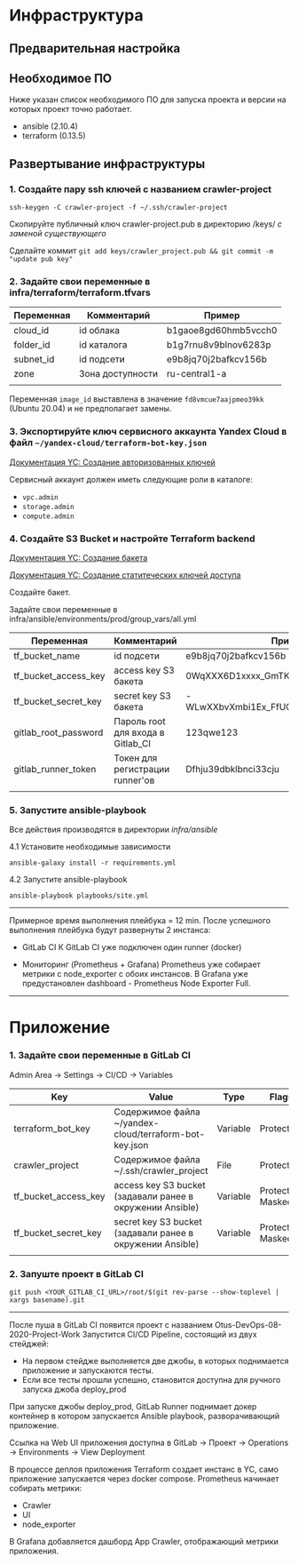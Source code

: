 # Инфраструктура

## Предварительная настройка

## Необходимое ПО

Ниже указан список необходимого ПО для запуска проекта и версии на которых проект точно работает.

* ansible (2.10.4)
* terraform (0.13.5)

## Развертывание инфраструктуры

### 1. Создайте пару ssh ключей с названием crawler-project

`ssh-keygen -C crawler-project -f ~/.ssh/crawler-project `

Скопируйте публичный ключ crawler-project.pub в директорию /keys/ *с заменой существующего*

Сделайте коммит `git add keys/crawler_project.pub && git commit -m "update pub key"`

### 2. Задайте свои переменные в infra/terraform/terraform.tfvars

| Переменная      | Комментарий                             | Пример                     |
| --------------- | --------------------------------------- | -------------------------- |
| cloud_id        | id облака                               | b1gaoe8gd60hmb5vcch0       |
| folder_id       | id каталога                             | b1g7rnu8v9blnov6283p       |
| subnet_id       | id подсети                              | e9b8jq70j2bafkcv156b       |
| zone            | Зона доступности                        | ru-central1-a              |
|                 |                                         |                            |

Переменная `image_id` выставлена в значение `fd8vmcue7aajpmeo39kk` (Ubuntu 20.04) и не предполагает замены.

### 3. Экспортируйте ключ сервисного аккаунта Yandex Cloud в файл `~/yandex-cloud/terraform-bot-key.json`

[Документация YC: Создание авторизованных ключей](https://cloud.yandex.ru/docs/iam/operations/authorized-key/create)

Сервисный аккаунт должен иметь следующие роли в каталоге:
* `vpc.admin`
* `storage.admin`
* `compute.admin`

### 4. Создайте S3 Bucket и настройте Terraform backend

[Документация YC: Создание бакета](https://cloud.yandex.ru/docs/storage/operations/buckets/create)

[Документация YC: Создание статитеческих ключей доступа](https://cloud.yandex.ru/docs/iam/operations/sa/create-access-key)

Создайте бакет.

Задайте свои переменные в infra/ansible/environments/prod/group_vars/all.yml

| Переменная           | Комментарий                       | Пример                                   |
| -------------------- | --------------------------------- | ---------------------------------------- |
| tf_bucket_name       | id подсети                        | e9b8jq70j2bafkcv156b                     |
| tf_bucket_access_key | access key S3 бакета              | 0WqXXX6D1xxxx_GmTKtG                     |
| tf_bucket_secret_key | secret key S3 бакета              | -WLwXXbvXmbi1Ex_FfUGeXxXxXxc6D64tf7B99it |
| gitlab_root_password | Пароль root для входа в Gitlab_CI | 123qwe123                                |
| gitlab_runner_token  | Токен для регистрации runner'ов   | Dfhju39dbklbnci33cju                     |
|                      |                                   |                                          |

### 5. Запустите ansible-playbook

Все действия производятся в директории *infra/ansible*

4.1 Установите необходимые зависимости

`ansible-galaxy install -r requirements.yml`

4.2 Запустите ansible-playbook

`ansible-playbook playbooks/site.yml`

----

Примерное время выполнения плейбука = 12 min.
После успешного выполнения плейбука будут развернуты 2 инстанса:

* GitLab CI
К GitLab CI уже подключен один runner (docker)

* Мониторинг (Prometheus + Grafana)
Prometheus уже собирает метрики с node_exporter с обоих инстансов.
В Grafana уже предустановлен dashboard - Prometheus Node Exporter Full.

----

# Приложение

### 1. Задайте свои переменные в GitLab CI

Admin Area -> Settings -> CI/CD -> Variables

| Key                  | Value                                                     | Type     | Flags             |
| -------------------- | --------------------------------------------------------- | -------- | ----------------- |
| terraform_bot_key    | Содержимое файла ~/yandex-cloud/terraform-bot-key.json    | Variable | Protect           |
| crawler_project      | Содержимое файла ~/.ssh/crawler_project                   | File     | Protect           |
| tf_bucket_access_key | access key S3 bucket (задавали ранее в окружении Ansible) | Variable | Protected, Masked |
| tf_bucket_secret_key | secret key S3 bucket (задавали ранее в окружении Ansible) | Variable | Protected, Masked |
|                      |                                                           |          |                   |

### 2. Запуште проект в GitLab CI

`git push <YOUR_GITLAB_CI_URL>/root/$(git rev-parse --show-toplevel | xargs basename).git`

----

После пуша в GitLab CI появится проект с названием Otus-DevOps-08-2020-Project-Work
Запустится CI/CD Pipeline, состоящий из двух стейджей:
* На первом стейдже выполняется две джобы, в которых поднимается приложение и запускаются тесты.
* Если все тесты прошли успешно, становится доступна для ручного запуска джоба deploy_prod

При запуске джобы deploy_prod, GitLab Runner поднимает докер контейнер в котором запускается Ansible playbook, разворачивающий приложение.

Ссылка на Web UI приложения доступна в GitLab -> Проект -> Operations -> Environments -> View Deployment

В процессе деплоя приложения Terraform создает инстанс в YC, само приложение запускается через docker compose.
Prometheus начинает собирать метрики:
* Crawler
* UI
* node_exporter

В Grafana добавляется дашборд App Crawler, отображающий метрики приложения.
